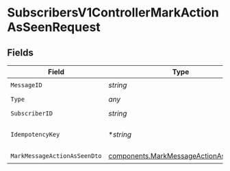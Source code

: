 # SubscribersV1ControllerMarkActionAsSeenRequest


## Fields

| Field                                                                                          | Type                                                                                           | Required                                                                                       | Description                                                                                    |
| ---------------------------------------------------------------------------------------------- | ---------------------------------------------------------------------------------------------- | ---------------------------------------------------------------------------------------------- | ---------------------------------------------------------------------------------------------- |
| `MessageID`                                                                                    | *string*                                                                                       | :heavy_check_mark:                                                                             | N/A                                                                                            |
| `Type`                                                                                         | *any*                                                                                          | :heavy_check_mark:                                                                             | N/A                                                                                            |
| `SubscriberID`                                                                                 | *string*                                                                                       | :heavy_check_mark:                                                                             | N/A                                                                                            |
| `IdempotencyKey`                                                                               | **string*                                                                                      | :heavy_minus_sign:                                                                             | A header for idempotency purposes                                                              |
| `MarkMessageActionAsSeenDto`                                                                   | [components.MarkMessageActionAsSeenDto](../../models/components/markmessageactionasseendto.md) | :heavy_check_mark:                                                                             | N/A                                                                                            |